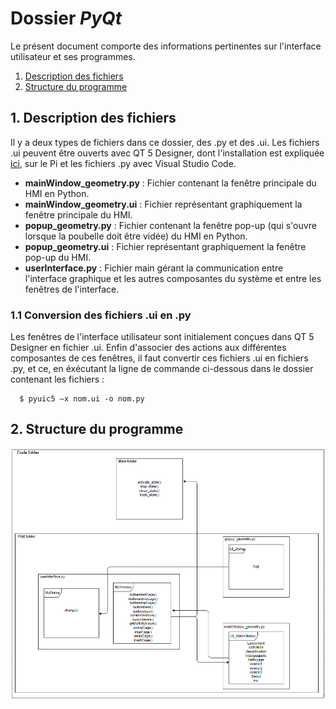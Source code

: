 # Dossier *PyQt*

Le présent document comporte des informations pertinentes sur l'interface utilisateur et ses programmes.

1. [Description des fichiers](#1-description-des-fichiers)
2. [Structure du programme](#2-structure-du-programme)

## 1. Description des fichiers

Il y a deux types de fichiers dans ce dossier, des .py et des .ui. Les fichiers .ui peuvent être ouverts avec QT 5 Designer, dont l'installation est expliquée [ici](../../README.md/#321-installation-de-qt-designer), sur le Pi et les fichiers .py avec Visual Studio Code. 

- **mainWindow_geometry.py** : Fichier contenant la fenêtre principale du HMI en Python.
- **mainWindow_geometry.ui** : Fichier représentant graphiquement la fenêtre principale du HMI.
- **popup_geometry.py** : Fichier contenant la fenêtre pop-up (qui s'ouvre lorsque la poubelle doit être vidée) du HMI en Python.
- **popup_geometry.ui** : Fichier représentant graphiquement la fenêtre pop-up du HMI.
- **userInterface.py** : Fichier main gérant la communication entre l'interface graphique et les autres composantes du système et entre les fenêtres de l'interface.

### 1.1 Conversion des fichiers .ui en .py

Les fenêtres de l'interface utilisateur sont initialement conçues dans QT 5 Designer en fichier .ui. Enfin d'associer des actions aux différentes composantes de ces fenêtres, il faut convertir ces fichiers .ui en fichiers .py, et ce, en éxécutant la ligne de commande ci-dessous dans le dossier contenant les fichiers :

```
  $ pyuic5 –x nom.ui -o nom.py 
```

## 2. Structure du programme

<img src="../../Documentation/Images/HierarchieHMI.png">
